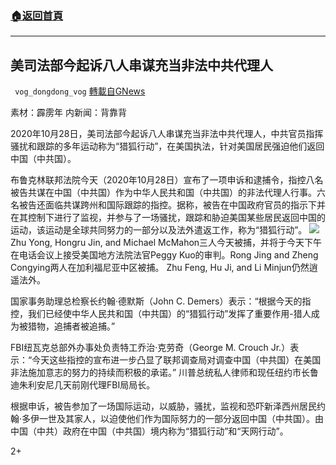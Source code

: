 ###  [:house:返回首頁](https://github.com/ourhimalayas/txt)
---

## 美司法部今起诉八人串谋充当非法中共代理人
` vog_dongdong_vog` [轉載自GNews](https://gnews.org/zh-hans/497681/)

素材：霹雳年 内新闻：背靠背

2020年10月28日，美司法部今起诉八人串谋充当非法中共代理人，中共官员指挥骚扰和跟踪的多年运动称为“猎狐行动”，在美国执法，针对美国居民强迫他们返回中国（中共国）。

布鲁克林联邦法院今天（2020年10月28日）宣布了一项申诉和逮捕令，指控八名被告共谋在中国（中共国）作为中华人民共和国（中共国）的非法代理人行事。六名被告还面临共谋跨州和国际跟踪的指控。据称，被告在中国政府官员的指示下并在其控制下进行了监视，并参与了一场骚扰，跟踪和胁迫美国某些居民返回中国的运动，该运动是全球共同努力的一部分以及法外遣返工作，称为“猎狐行动”。
![]()![](https://gnews-media-offload.s3.amazonaws.com/wp-content/uploads/2020/10/29002225/1-19-2.jpg)
Zhu Yong, Hongru Jin, and Michael McMahon三人今天被捕，并将于今天下午在电话会议上接受美国地方法院法官Peggy Kuo的审判。Rong Jing and Zheng Congying两人在加利福尼亚中区被捕。 Zhu Feng, Hu Ji, and Li Minjun仍然逍遥法外。

国家事务助理总检察长约翰·德默斯（John C. Demers）表示：“根据今天的指控，我们已经使中华人民共和国（中共国）的“猎狐行动”发挥了重要作用-猎人成为被猎物，追捕者被追捕。”

FBI纽瓦克总部外办事处负责特工乔治·克劳奇（George M. Crouch Jr.）表示：“今天这些指控的宣布进一步凸显了联邦调查局对调查中国（中共国）在美国非法施加意志的努力的持续而积极的承诺。”
川普总统私人律师和现任纽约市长鲁迪朱利安尼几天前刚代理FBI局局长。

根据申诉，被告参加了一场国际运动，以威胁，骚扰，监视和恐吓新泽西州居民约翰·多伊一世及其家人，以迫使他们作为国际努力的一部分返回中国（中共国）。由中国（中共）政府在中国（中共国）境内称为“猎狐行动”和“天网行动”。

2+
